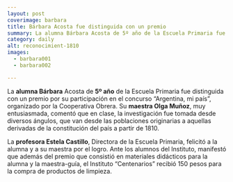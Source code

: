 ```yaml
---
layout: post
coverimage: barbara
title: Bárbara Acosta fue distinguida con un premio
summary: La alumna Bárbara Acosta de 5º año de la Escuela Primaria fue distinguida con un premio por su participación en el concurso “Argentina, mi país”, organizado por la Cooperativa Obrera.
category: daily
alt: reconocimient-1810
images:
  - barbara001
  - barbara002

---
```


La **alumna Bárbara** Acosta de **5º año** de la Escuela Primaria fue distinguida con un premio por su participación en el concurso “Argentina, mi país”, organizado por la Cooperativa Obrera. Su **maestra Olga Muñoz**, muy entusiasmada, comentó que en clase, la investigación fue tomada desde diversos ángulos, que van desde las poblaciones originarias a aquellas derivadas de la constitución del país a partir de 1810.

La **profesora Estela Castillo**, Directora de la Escuela Primaria, felicitó a la alumna y a su maestra por el logro. Ante los alumnos del Instituto, manifestó que además del premio que consistió en materiales didácticos para la alumna y la maestra-guía, el Instituto “Centenarios” recibió 150 pesos para la compra de productos de limpieza.
